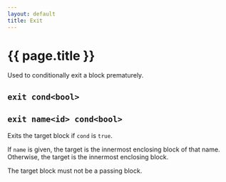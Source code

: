 ```yaml
---
layout: default
title: Exit
---
```

# {{ page.title }}

Used to conditionally exit a block prematurely.

## `exit cond<bool>`

## `exit name<id> cond<bool>`

Exits the target block if `cond` is `true`.

If `name` is given, the target is the innermost enclosing block of that name. Otherwise, the target is the innermost enclosing block.

The target block must not be a passing block.